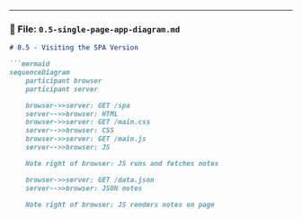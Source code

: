 
---

### 🔹 File: `0.5-single-page-app-diagram.md`

```markdown
# 0.5 - Visiting the SPA Version

```mermaid
sequenceDiagram
    participant browser
    participant server

    browser->>server: GET /spa
    server-->>browser: HTML
    browser->>server: GET /main.css
    server-->>browser: CSS
    browser->>server: GET /main.js
    server-->>browser: JS

    Note right of browser: JS runs and fetches notes

    browser->>server: GET /data.json
    server-->>browser: JSON notes

    Note right of browser: JS renders notes on page
